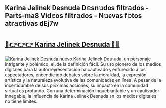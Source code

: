 ## Karina Jelinek Desnuda D𝚎sn𝚞dos filtr𝚊dos - Parts-ma8 Vid𝚎os filtr𝚊dos - N𝚞evas f𝚘tos atr𝚊ctivas dEj7w

# <h2><a href="http://mbatmwe.tromn.icu/?c=Karina+Jelinek+Desnuda">🔗👉👉👉 Karina Jelinek Desnuda 🔗🔗</a></h2>

[![Karina Jelinek Desnuda nuevo](https://i.imgur.com/pEAQMta.gif)](http://mbatmwe.tromn.icu/?c=Karina+Jelinek+Desnuda)
Karina Jelinek Desnuda, un personaje intrigante y polémico, elude la definición fácil. Su uso pionero de los medios digitales para la autorrepresentación ha cautivado y enfurecido a los espectadores, encendiendo debates sobre la moralidad, la expresión artística y la naturaleza evolutiva de las comunidades en línea. A pesar de la incertidumbre de sus próximas acciones, su impacto en la comunidad virtual es profundo. Con una determinación inquebrantable y un cautivador innegable, la influencia de Karina Jelinek Desnuda en los medios digitales no tiene límites.
